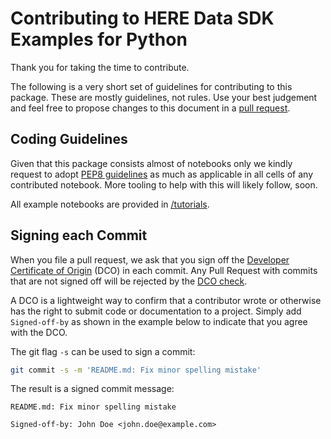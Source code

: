 # Contributing to HERE Data SDK Examples for Python

Thank you for taking the time to contribute.

The following is a very short set of guidelines for contributing to this package.
These are mostly guidelines, not rules. Use your best judgement and feel free to propose
changes to this document in a [pull request](https://github.com/heremaps/here-data-sdk-examples-python/pulls).

## Coding Guidelines

Given that this package consists almost of notebooks only we kindly request to adopt
[PEP8 guidelines](https://www.python.org/dev/peps/pep-0008/) as much as applicable in all
cells of any contributed notebook. More tooling to help with this will likely follow, soon.

All example notebooks are provided in [/tutorials](./tutorials).

## Signing each Commit

When you file a pull request, we ask that you sign off the
[Developer Certificate of Origin](https://developercertificate.org/) (DCO) in each commit.
Any Pull Request with commits that are not signed off will be rejected by the
[DCO check](https://probot.github.io/apps/dco/).

A DCO is a lightweight way to confirm that a contributor wrote or otherwise has the right
to submit code or documentation to a project. Simply add `Signed-off-by` as shown in the example below
to indicate that you agree with the DCO.

The git flag `-s` can be used to sign a commit:

```bash
git commit -s -m 'README.md: Fix minor spelling mistake'
```

The result is a signed commit message:

```
README.md: Fix minor spelling mistake

Signed-off-by: John Doe <john.doe@example.com>
```
